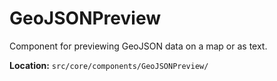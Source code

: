 # GeoJSONPreview

Component for previewing GeoJSON data on a map or as text.

**Location:** `src/core/components/GeoJSONPreview/`
